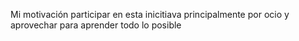 Mi motivación participar en esta inicitiava principalmente por ocio y aprovechar para aprender todo lo posible